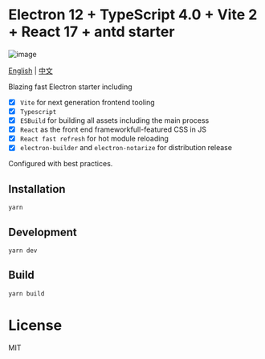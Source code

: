 # Electron 12 + TypeScript 4.0 + Vite 2 + React 17 + antd starter

![image](https://user-images.githubusercontent.com/15929863/116516778-9a5fdd00-a900-11eb-866f-475c16b1fedb.png)

[English](https://github.com/Harhao/electron-vite-react-starter/edit/master/README.md) | [中文]([English](https://github.com/Harhao/electron-vite-react-starter/edit/master/README-zn.md))

Blazing fast Electron starter including 
- [x] `Vite` for next generation frontend tooling
- [x] `Typescript`
- [x] `ESBuild` for building all assets including the main process
- [x] `React` as the front end frameworkfull-featured CSS in JS
- [x] `React fast refresh` for hot module reloading
- [x] `electron-builder` and `electron-notarize` for distribution release

Configured with best practices.

## Installation

`yarn`

## Development

`yarn dev`

## Build

`yarn build`

# License

MIT
